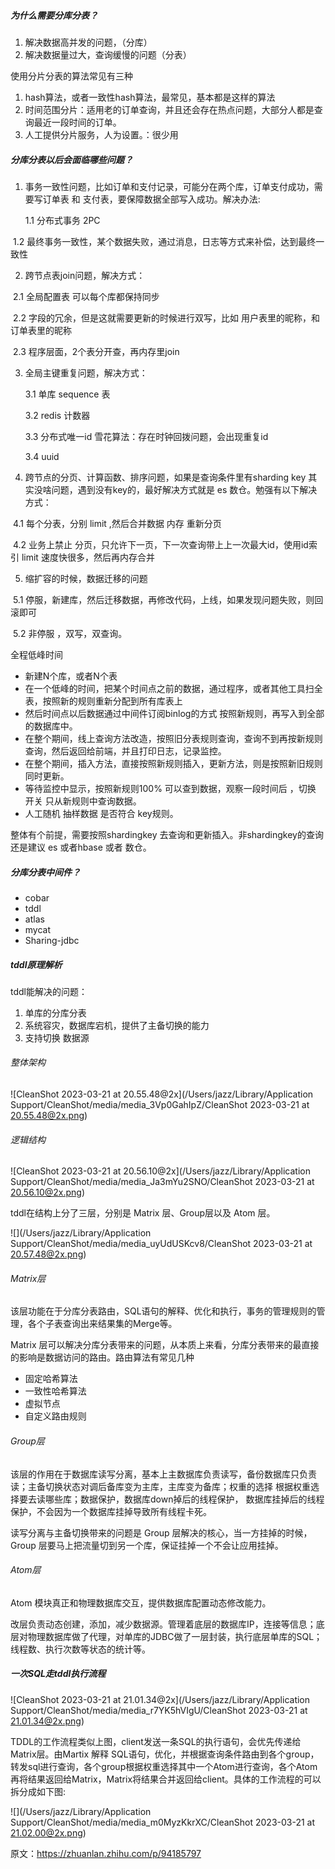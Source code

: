 ##### 为什么需要分库分表？

1. 解决数据高并发的问题，（分库）
2. 解决数据量过大，查询缓慢的问题（分表）

使用分片分表的算法常见有三种

1. hash算法，或者一致性hash算法，最常见，基本都是这样的算法
2. 时间范围分片：适用老的订单查询，并且还会存在热点问题，大部分人都是查询最近一段时间的订单。
3. 人工提供分片服务，人为设置。：很少用

##### 分库分表以后会面临哪些问题？

1. 事务一致性问题，比如订单和支付记录，可能分在两个库，订单支付成功，需要写订单表 和 支付表，要保障数据全部写入成功。解决办法:

   	1.1 分布式事务 2PC

​	   1.2 最终事务一致性，某个数据失败，通过消息，日志等方式来补偿，达到最终一致性

2. 跨节点表join问题，解决方式：

​		2.1 全局配置表 可以每个库都保持同步

​		2.2 字段的冗余，但是这就需要更新的时候进行双写，比如 用户表里的昵称，和 订单表里的昵称

​        2.3 程序层面，2个表分开查，再内存里join

3. 全局主键重复问题，解决方式：

    3.1 单库 sequence 表

    3.2 redis 计数器

    3.3 分布式唯一id 雪花算法：存在时钟回拨问题，会出现重复id

    3.4 uuid

4. 跨节点的分页、计算函数、排序问题，如果是查询条件里有sharding key 其实没啥问题，遇到没有key的，最好解决方式就是 es 数仓。勉强有以下解决方式：

​	   4.1 每个分表，分别 limit ,然后合并数据 内存 重新分页

​	   4.2  业务上禁止 分页，只允许下一页，下一次查询带上上一次最大id，使用id索引 limit 速度快很多，然后再内存合并

5. 缩扩容的时候，数据迁移的问题

​		5.1 停服，新建库，然后迁移数据，再修改代码，上线，如果发现问题失败，则回滚即可

​		5.2 非停服 ，双写，双查询。

全程低峰时间

- 新建N个库，或者N个表
- 在一个低峰的时间，把某个时间点之前的数据，通过程序，或者其他工具扫全表，按照新的规则重新分配到所有库表上
- 然后时间点以后数据通过中间件订阅binlog的方式 按照新规则，再写入到全部的数据库中。
- 在整个期间，线上查询方法改造，按照旧分表规则查询，查询不到再按新规则查询，然后返回给前端，并且打印日志，记录监控。
- 在整个期间，插入方法，直接按照新规则插入，更新方法，则是按照新旧规则同时更新。
- 等待监控中显示，按照新规则100% 可以查到数据，观察一段时间后 ，切换 开关 只从新规则中查询数据。
- 人工随机 抽样数据 是否符合 key规则。

整体有个前提，需要按照shardingkey 去查询和更新插入。非shardingkey的查询还是建议 es 或者hbase 或者 数仓。



##### 分库分表中间件？

- cobar
- tddl
- atlas
- mycat
- Sharing-jdbc

##### tddl原理解析

tddl能解决的问题：

1. 单库的分库分表
2. 系统容灾，数据库宕机，提供了主备切换的能力
3. 支持切换 数据源

###### 整体架构

![CleanShot 2023-03-21 at 20.55.48@2x](/Users/jazz/Library/Application Support/CleanShot/media/media_3Vp0GahIpZ/CleanShot 2023-03-21 at 20.55.48@2x.png)

###### 逻辑结构

![CleanShot 2023-03-21 at 20.56.10@2x](/Users/jazz/Library/Application Support/CleanShot/media/media_Ja3mYu2SNO/CleanShot 2023-03-21 at 20.56.10@2x.png)

tddl在结构上分了三层，分别是 Matrix 层、Group层以及 Atom 层。

![](/Users/jazz/Library/Application Support/CleanShot/media/media_uyUdUSKcv8/CleanShot 2023-03-21 at 20.57.48@2x.png)

###### Matrix层

该层功能在于分库分表路由，SQL语句的解释、优化和执行，事务的管理规则的管理，各个子表查询出来结果集的Merge等。

Matrix 层可以解决分库分表带来的问题，从本质上来看，分库分表带来的最直接的影响是数据访问的路由。路由算法有常见几种

- 固定哈希算法
- 一致性哈希算法
- 虚拟节点
- 自定义路由规则

###### Group层

该层的作用在于数据库读写分离，基本上主数据库负责读写，备份数据库只负责读；主备切换状态对调后备库变为主库，主库变为备库；权重的选择 根据权重选择要去读哪些库；数据保护，数据库down掉后的线程保护， 数据库挂掉后的线程保护，不会因为一个数据库挂掉导致所有线程卡死。

读写分离与主备切换带来的问题是 Group 层解决的核心，当一方挂掉的时候，Group 层要马上把流量切到另一个库，保证挂掉一个不会让应用挂掉。

###### Atom层

Atom 模块真正和物理数据库交互，提供数据库配置动态修改能力。

改层负责动态创建，添加，减少数据源。管理着底层的数据库IP，连接等信息；底层对物理数据库做了代理，对单库的JDBC做了一层封装，执行底层单库的SQL；线程数、执行次数等状态的统计等。

##### 一次SQL走tddl执行流程

![CleanShot 2023-03-21 at 21.01.34@2x](/Users/jazz/Library/Application Support/CleanShot/media/media_r7YK5hVIgU/CleanShot 2023-03-21 at 21.01.34@2x.png)

TDDL的工作流程类似上图，client发送一条SQL的执行语句，会优先传递给Matrix层。由Martix 解释 SQL语句，优化，并根据查询条件路由到各个group，转发sql进行查询，各个group根据权重选择其中一个Atom进行查询，各个Atom再将结果返回给Matrix，Matrix将结果合并返回给client。具体的工作流程的可以拆分成如下图:

![](/Users/jazz/Library/Application Support/CleanShot/media/media_m0MyzKkrXC/CleanShot 2023-03-21 at 21.02.00@2x.png)

原文：https://zhuanlan.zhihu.com/p/94185797



